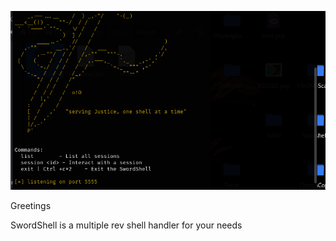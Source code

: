 ![alt text](<2024-04-19 06_12_29-Kali-Linux-2021.3-vmware-amd64 - VMware Workstation 17 Player (Non-commercial us.png>)


Greetings


SwordShell is a multiple rev shell handler for your needs